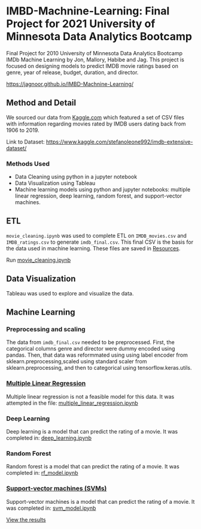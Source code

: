 # IMBD-Machnine-Learning: Final Project for 2021 University of Minnesota Data Analytics Bootcamp

Final Project for 2010 University of Minnesota  Data Analytics Bootcamp IMDb Machine Learning by Jon, Mallory, Habibe and Jag. This project is focused on designing models to predict IMDB movie ratings based on genre, year of release, budget, duration, and director.

https://jagnoor.github.io/IMBD-Machnine-Learning/ 

## Method and Detail

 We sourced our data from [Kaggle.com](https://www.kaggle.com/stefanoleone992/imdb-extensive-dataset/) which featured a set of CSV files with information regarding movies rated by IMDB users dating back from 1906 to 2019.

Link to Dataset: https://www.kaggle.com/stefanoleone992/imdb-extensive-dataset/

### Methods Used
* Data Cleaning using python in a jupyter notebook 
* Data Visualization using Tableau
* Machine learning models using python and jupyter notebooks: multiple linear regression, deep learning, random forest, and support-vector machines.

## ETL
``movie_cleaning.ipynb`` was used to complete ETL on ``IMDB_movies.csv`` and ``IMDB_ratings.csv`` to generate ``imdb_final.csv``. This final CSV is the basis for the data used in machine learning. These files are saved in [Resources](Resources).

Run [movie_cleaning.ipynb](movie_cleaning.ipynb)

## Data Visualization
Tableau was used to explore and visualize the data. 

## Machine Learning

### Preprocessing and scaling
The data from ``imdb_final.csv`` needed to be preprocessed. First, the categorical columns genre and director were dummy encoded using pandas. Then, that data was reformmated using using label encoder from sklearn.preprocessing,scaled using standard scaler from sklearn.preprocessing, and then to categorical using tensorflow.keras.utils.

### [Multiple Linear Regression](https://jagnoor.github.io/IMBD-Machnine-Learning/pages/Regression)
Multiple linear regression is not a feasible model for this data. It was attempted in the file: [multiple_linear_regression.ipynb](multiple_linear_regression.ipynb)

### Deep Learning
Deep learning is a model that can predict the rating of a movie. It was completed in: [deep_learning.ipynb](deep_learning.ipynb)

### Random Forest
Random forest is a model that can predict the rating of a movie. It was completed in: [rf_model.ipynb](rf_model.ipynb)

### [Support-vector machines (SVMs)](https://jagnoor.github.io/IMBD-Machnine-Learning/pages/svm)
Support-vector machines is a model that can predict the rating of a movie. It was completed in: [svm_model.ipynb](svm_model.ipynb)

[View the results](https://jagnoor.github.io/IMBD-Machnine-Learning/)
